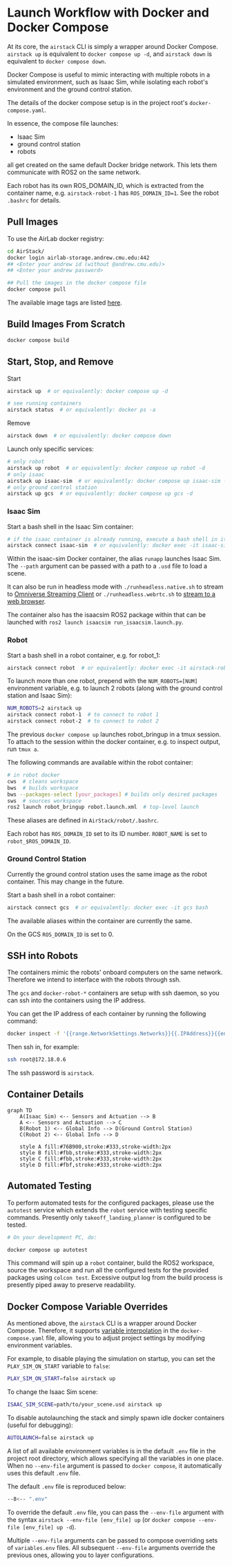 # Launch Workflow with Docker and Docker Compose

At its core, the `airstack` CLI is simply a wrapper around Docker Compose. `airstack up` is equivalent to `docker compose up -d`, and `airstack down` is equivalent to `docker compose down`.

Docker Compose is useful to mimic interacting with multiple robots in a simulated environment, such as Isaac Sim, while isolating each robot's environment and the ground control station.

The details of the docker compose setup is in the project root's `docker-compose.yaml`.

In essence, the compose file launches:

- Isaac Sim
- ground control station
- robots

all get created on the same default Docker bridge network.
This lets them communicate with ROS2 on the same network.

Each robot has its own ROS_DOMAIN_ID, which is extracted from the container name, e.g. `airstack-robot-1` has `ROS_DOMAIN_ID=1`. See the robot `.bashrc` for details.

## Pull Images

To use the AirLab docker registry:

```bash
cd AirStack/
docker login airlab-storage.andrew.cmu.edu:442
## <Enter your andrew id (without @andrew.cmu.edu)>
## <Enter your andrew password>

## Pull the images in the docker compose file
docker compose pull
```

The available image tags are listed [here](https://airlab-storage.andrew.cmu.edu:442/v2/airstack/airstack/tags/list).

## Build Images From Scratch

```bash
docker compose build
```

## Start, Stop, and Remove

Start

```bash
airstack up  # or equivalently: docker compose up -d

# see running containers
airstack status  # or equivalently: docker ps -a
```

Remove

```bash
airstack down  # or equivalently: docker compose down
```

Launch only specific services:

```bash
# only robot
airstack up robot  # or equivalently: docker compose up robot -d
# only isaac
airstack up isaac-sim  # or equivalently: docker compose up isaac-sim -d
# only ground control station
airstack up gcs  # or equivalently: docker compose up gcs -d
```

### Isaac Sim

Start a bash shell in the Isaac Sim container:

```bash
# if the isaac container is already running, execute a bash shell in it
airstack connect isaac-sim  # or equivalently: docker exec -it isaac-sim bash
```

Within the isaac-sim Docker container, the alias `runapp` launches Isaac Sim.
The `--path` argument can be passed with a path to a `.usd` file to load a scene.

It can also be run in headless mode with `./runheadless.native.sh` to stream to [Omniverse Streaming Client](https://docs.omniverse.nvidia.com/streaming-client/latest/user-manual.html) or `./runheadless.webrtc.sh` to [stream to a web browser](https://docs.omniverse.nvidia.com/extensions/latest/ext_livestream/webrtc.html).

The container also has the isaacsim ROS2 package within that can be launched with `ros2 launch isaacsim run_isaacsim.launch.py`.

### Robot

Start a bash shell in a robot container, e.g. for robot_1:

```bash
airstack connect robot  # or equivalently: docker exec -it airstack-robot-1 bash
```

To launch more than one robot, prepend with the `NUM_ROBOTS=[NUM]` environment variable, e.g. to launch 2 robots (along with the ground control station and Isaac Sim):

```bash
NUM_ROBOTS=2 airstack up
airstack connect robot-1  # to connect to robot 1
airstack connect robot-2  # to connect to robot 2
```

The previous `docker compose up` launches robot_bringup in a tmux session. To attach to the session within the docker container, e.g. to inspect output, run `tmux a`.

The following commands are available within the robot container:

```bash
# in robot docker
cws  # cleans workspace
bws  # builds workspace
bws --packages-select [your_packages] # builds only desired packages
sws  # sources workspace
ros2 launch robot_bringup robot.launch.xml  # top-level launch
```

These aliases are defined in `AirStack/robot/.bashrc`.

Each robot has `ROS_DOMAIN_ID` set to its ID number. `ROBOT_NAME` is set to `robot_$ROS_DOMAIN_ID`.

### Ground Control Station

Currently the ground control station uses the same image as the robot container. This may change in the future.

Start a bash shell in a robot container:

```bash
airstack connect gcs  # or equivalently: docker exec -it gcs bash
```

The available aliases within the container are currently the same.

On the GCS `ROS_DOMAIN_ID` is set to 0.

## SSH into Robots

The containers mimic the robots' onboard computers on the same network. Therefore we intend to interface with the robots through ssh.

The `gcs` and `docker-robot-*` containers are setup with ssh daemon, so you can ssh into the containers using the IP address.

You can get the IP address of each container by running the following command:

```bash
docker inspect -f '{{range.NetworkSettings.Networks}}{{.IPAddress}}{{end}}' [CONTAINER-NAME]
```

Then ssh in, for example:

```bash
ssh root@172.18.0.6
```

The ssh password is `airstack`.

## Container Details

```mermaid
graph TD
    A(Isaac Sim) <-- Sensors and Actuation --> B
    A <-- Sensors and Actuation --> C
    B(Robot 1) <-- Global Info --> D(Ground Control Station)
    C(Robot 2) <-- Global Info --> D

    style A fill:#76B900,stroke:#333,stroke-width:2px
    style B fill:#fbb,stroke:#333,stroke-width:2px
    style C fill:#fbb,stroke:#333,stroke-width:2px
    style D fill:#fbf,stroke:#333,stroke-width:2px

```

## Automated Testing

To perform automated tests for the configured packages, please use the `autotest` service which
extends the `robot` service with testing specific commands. Presently only `takeoff_landing_planner`
is configured to be tested.

```bash
# On your development PC, do:

docker compose up autotest
```

This command will spin up a `robot` container, build the ROS2 workspace, source the workspace and run all the configured tests for the provided packages using `colcon test`. Excessive output log from the build process is presently piped away to preserve readability.

## Docker Compose Variable Overrides

As mentioned above, the `airstack` CLI is a wrapper around Docker Compose.
Therefore, it supports [variable interpolation](https://docs.docker.com/compose/how-tos/environment-variables/variable-interpolation/) in the `docker-compose.yaml` file, allowing you to adjust project settings by modifying environment variables.

For example, to disable playing the simulation on startup, you can set the `PLAY_SIM_ON_START` variable to `false`:

```bash
PLAY_SIM_ON_START=false airstack up
```

To change the Isaac Sim scene:

```bash
ISAAC_SIM_SCENE=path/to/your_scene.usd airstack up
```

To disable autolaunching the stack and simply spawn idle docker containers (useful for debugging):

```bash
AUTOLAUNCH=false airstack up
```

A list of all available environment variables is in the default `.env` file in the project root directory, which allows specifying all the variables in one place.
When no `--env-file` argument is passed to `docker compose`, it automatically uses this default `.env` file.

The default `.env` file is reproduced below:

```bash
--8<-- ".env"
```

To override the default `.env` file, you can pass the `--env-file` argument with the syntax `airstack --env-file [env_file] up` (or `docker compose --env-file [env_file] up -d`).

Multiple `--env-file` arguments can be passed to compose overriding sets of `variables.env` files.
All subsequent `--env-file` arguments override the previous ones, allowing you to layer configurations.
